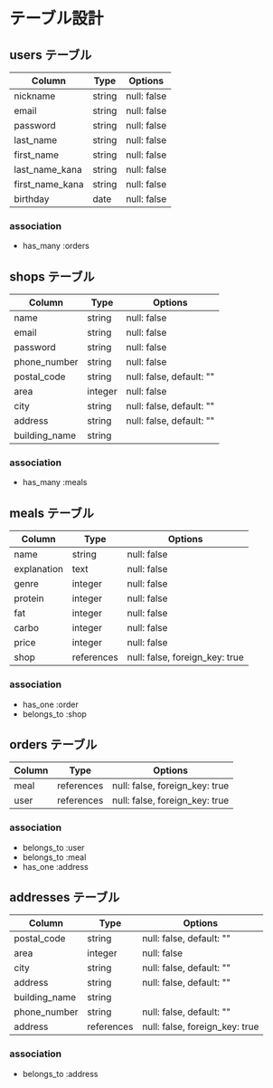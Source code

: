 # テーブル設計

## users テーブル
| Column          | Type   | Options     |
| --------------- | ------ | ----------- |
| nickname        | string | null: false |
| email           | string | null: false |
| password        | string | null: false |
| last_name       | string | null: false |
| first_name      | string | null: false |
| last_name_kana  | string | null: false |
| first_name_kana | string | null: false |
| birthday        | date   | null: false |

### association
- has_many :orders

## shops テーブル
| Column        | Type    | Options                  |
| ------------- | ------- | ------------------------ |
| name          | string  | null: false              |
| email         | string  | null: false              |
| password      | string  | null: false              |
| phone_number  | string  | null: false              |
| postal_code   | string  | null: false, default: "" |
| area          | integer | null: false              |
| city          | string  | null: false, default: "" |
| address       | string  | null: false, default: "" |
| building_name | string  |                          |

### association
- has_many :meals

## meals テーブル
| Column      | Type       | Options                        |
| ----------- | ---------- | ------------------------------ |
| name        | string     | null: false                    |
| explanation | text       | null: false                    |
| genre       | integer    | null: false                    |
| protein     | integer    | null: false                    |
| fat         | integer    | null: false                    |
| carbo       | integer    | null: false                    |
| price       | integer    | null: false                    |
| shop        | references | null: false, foreign_key: true |


### association
- has_one :order
- belongs_to :shop

## orders テーブル
| Column | Type        | Options                        |
| ------ | ----------- | ------------------------------ |
| meal   | references  | null: false, foreign_key: true |
| user   | references  | null: false, foreign_key: true |

### association
- belongs_to :user
- belongs_to :meal
- has_one :address

## addresses テーブル
| Column         | Type       | Options                        |
| ------------- | -----------| ------------------------------ |
| postal_code   | string     | null: false, default: ""       |
| area          | integer    | null: false                    |
| city          | string     | null: false, default: ""       |
| address       | string     | null: false, default: ""       |
| building_name | string     |                                |
| phone_number  | string     | null: false, default: ""       |
| address       | references | null: false, foreign_key: true |

### association
- belongs_to :address